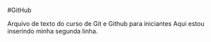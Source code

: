 #GitHub

Arquivo de texto do curso de Git e Github para iniciantes
Aqui estou inserindo minha segunda linha.
